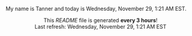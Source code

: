 My name is Tanner and today is Wednesday, November 29, 1:21 AM EST.

<p align="center">This <i>README</i> file is generated <b>every 3 hours</b>!</br>Last refresh: Wednesday, November 29, 1:21 AM EST<br /></p>
